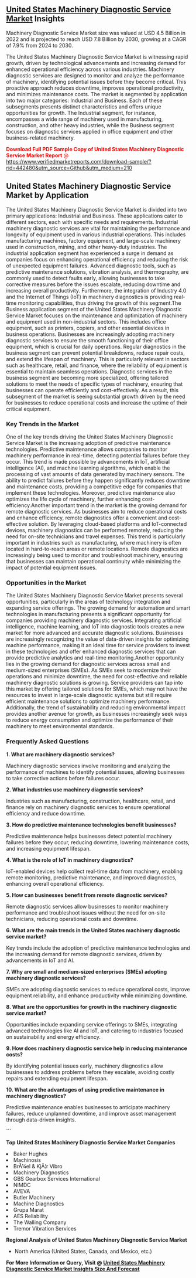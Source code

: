 <h2><a href="https://www.verifiedmarketreports.com/download-sample/?rid=442480&amp;utm_source=Github&amp;utm_medium=210" target="_blank">United States Machinery Diagnostic Service Market</a> Insights</h2><p>Machinery Diagnostic Service Market size was valued at USD 4.5 Billion in 2022 and is projected to reach USD 7.8 Billion by 2030, growing at a CAGR of 7.9% from 2024 to 2030.</p><p><p>The United States Machinery Diagnostic Service Market is witnessing rapid growth, driven by technological advancements and increasing demand for enhanced operational efficiency across various industries. Machinery diagnostic services are designed to monitor and analyze the performance of machinery, identifying potential issues before they become critical. This proactive approach reduces downtime, improves operational productivity, and minimizes maintenance costs. The market is segmented by application into two major categories: Industrial and Business. Each of these subsegments presents distinct characteristics and offers unique opportunities for growth. The Industrial segment, for instance, encompasses a wide range of machinery used in manufacturing, construction, and other heavy industries, while the Business segment focuses on diagnostic services applied in office equipment and other business-related machinery.<p><span class=""><span style="color: #ff0000;"><strong>Download Full PDF Sample Copy of United States Machinery Diagnostic Service Market Report</strong> @ </span><a href="https://www.verifiedmarketreports.com/download-sample/?rid=442480&amp;utm_source=Github&amp;utm_medium=210" target="_blank">https://www.verifiedmarketreports.com/download-sample/?rid=442480&amp;utm_source=Github&amp;utm_medium=210</a></span></p></p><h2>United States Machinery Diagnostic Service Market by Application</h2><p>The United States Machinery Diagnostic Service Market is divided into two primary applications: Industrial and Business. These applications cater to different sectors, each with specific needs and requirements. Industrial machinery diagnostic services are vital for maintaining the performance and longevity of equipment used in various industrial operations. This includes manufacturing machines, factory equipment, and large-scale machinery used in construction, mining, and other heavy-duty industries. The industrial application segment has experienced a surge in demand as companies focus on enhancing operational efficiency and reducing the risk of unexpected equipment failures. Advanced diagnostic tools, such as predictive maintenance solutions, vibration analysis, and thermography, are commonly used to detect faults early, allowing businesses to take corrective measures before the issues escalate, reducing downtime and increasing overall productivity. Furthermore, the integration of Industry 4.0 and the Internet of Things (IoT) in machinery diagnostics is providing real-time monitoring capabilities, thus driving the growth of this segment.The Business application segment of the United States Machinery Diagnostic Service Market focuses on the maintenance and optimization of machinery and equipment used in non-industrial sectors. This includes office equipment, such as printers, copiers, and other essential devices in business operations. Businesses are increasingly adopting machinery diagnostic services to ensure the smooth functioning of their office equipment, which is crucial for daily operations. Regular diagnostics in the business segment can prevent potential breakdowns, reduce repair costs, and extend the lifespan of machinery. This is particularly relevant in sectors such as healthcare, retail, and finance, where the reliability of equipment is essential to maintain seamless operations. Diagnostic services in the business segment are becoming more specialized, offering tailored solutions to meet the needs of specific types of machinery, ensuring that businesses can operate efficiently and cost-effectively. As a result, this subsegment of the market is seeing substantial growth driven by the need for businesses to reduce operational costs and increase the uptime of their critical equipment.<h3>Key Trends in the Market</h3><p>One of the key trends driving the United States Machinery Diagnostic Service Market is the increasing adoption of predictive maintenance technologies. Predictive maintenance allows companies to monitor machinery performance in real-time, detecting potential failures before they occur. This trend is made possible by advancements in IoT, artificial intelligence (AI), and machine learning algorithms, which enable the processing of vast amounts of data generated by machinery sensors. The ability to predict failures before they happen significantly reduces downtime and maintenance costs, providing a competitive edge for companies that implement these technologies. Moreover, predictive maintenance also optimizes the life cycle of machinery, further enhancing cost-efficiency.Another important trend in the market is the growing demand for remote diagnostic services. As businesses aim to reduce operational costs and enhance efficiency, remote diagnostics offer a convenient and cost-effective solution. By leveraging cloud-based platforms and IoT-connected devices, machinery diagnostics can be performed remotely, reducing the need for on-site technicians and travel expenses. This trend is particularly important in industries such as manufacturing, where machinery is often located in hard-to-reach areas or remote locations. Remote diagnostics are increasingly being used to monitor and troubleshoot machinery, ensuring that businesses can maintain operational continuity while minimizing the impact of potential equipment issues.<h3>Opportunities in the Market</h3><p>The United States Machinery Diagnostic Service Market presents several opportunities, particularly in the areas of technology integration and expanding service offerings. The growing demand for automation and smart technologies in manufacturing presents a significant opportunity for companies providing machinery diagnostic services. Integrating artificial intelligence, machine learning, and IoT into diagnostic tools creates a new market for more advanced and accurate diagnostic solutions. Businesses are increasingly recognizing the value of data-driven insights for optimizing machine performance, making it an ideal time for service providers to invest in these technologies and offer enhanced diagnostic services that can provide predictive analytics and real-time monitoring.Another opportunity lies in the growing demand for diagnostic services across small and medium-sized enterprises (SMEs). As SMEs seek to modernize their operations and minimize downtime, the need for cost-effective and reliable machinery diagnostic solutions is growing. Service providers can tap into this market by offering tailored solutions for SMEs, which may not have the resources to invest in large-scale diagnostic systems but still require efficient maintenance solutions to optimize machinery performance. Additionally, the trend of sustainability and reducing environmental impact provides another avenue for growth, as businesses increasingly seek ways to reduce energy consumption and optimize the performance of their machinery to meet environmental standards.<h3>Frequently Asked Questions</h3><p><b>1. What are machinery diagnostic services?</b></p><p>Machinery diagnostic services involve monitoring and analyzing the performance of machines to identify potential issues, allowing businesses to take corrective actions before failures occur.</p><p><b>2. What industries use machinery diagnostic services?</b></p><p>Industries such as manufacturing, construction, healthcare, retail, and finance rely on machinery diagnostic services to ensure operational efficiency and reduce downtime.</p><p><b>3. How do predictive maintenance technologies benefit businesses?</b></p><p>Predictive maintenance helps businesses detect potential machinery failures before they occur, reducing downtime, lowering maintenance costs, and increasing equipment lifespan.</p><p><b>4. What is the role of IoT in machinery diagnostics?</b></p><p>IoT-enabled devices help collect real-time data from machinery, enabling remote monitoring, predictive maintenance, and improved diagnostics, enhancing overall operational efficiency.</p><p><b>5. How can businesses benefit from remote diagnostic services?</b></p><p>Remote diagnostic services allow businesses to monitor machinery performance and troubleshoot issues without the need for on-site technicians, reducing operational costs and downtime.</p><p><b>6. What are the main trends in the United States machinery diagnostic service market?</b></p><p>Key trends include the adoption of predictive maintenance technologies and the increasing demand for remote diagnostic services, driven by advancements in IoT and AI.</p><p><b>7. Why are small and medium-sized enterprises (SMEs) adopting machinery diagnostic services?</b></p><p>SMEs are adopting diagnostic services to reduce operational costs, improve equipment reliability, and enhance productivity while minimizing downtime.</p><p><b>8. What are the opportunities for growth in the machinery diagnostic service market?</b></p><p>Opportunities include expanding service offerings to SMEs, integrating advanced technologies like AI and IoT, and catering to industries focused on sustainability and energy efficiency.</p><p><b>9. How does machinery diagnostic service help in reducing maintenance costs?</b></p><p>By identifying potential issues early, machinery diagnostics allow businesses to address problems before they escalate, avoiding costly repairs and extending equipment lifespan.</p><p><b>10. What are the advantages of using predictive maintenance in machinery diagnostics?</b></p><p>Predictive maintenance enables businesses to anticipate machinery failures, reduce unplanned downtime, and improve asset management through data-driven insights.</p>```</p><p><strong>Top United States Machinery Diagnostic Service Market Companies</strong></p><div data-test-id=""><p><li>Baker Hughes</li><li> Machinosis</li><li> BrÃ¼el & KjÃ¦r Vibro</li><li> Machinery Diagnostics</li><li> GBS Gearbox Services International</li><li> NIMDC</li><li> AVEVA</li><li> Butler Machinery</li><li> Machine Diagnostics</li><li> Grupa Marat</li><li> AES Reliability</li><li> The Walling Company</li><li> Tremor Vibration Services</li></p><div><strong>Regional Analysis of&nbsp;United States Machinery Diagnostic Service Market</strong></div><ul><li dir="ltr"><p dir="ltr">North America&nbsp;(United States, Canada, and Mexico, etc.)</p></li></ul><p><strong>For More Information or Query, Visit @&nbsp;</strong><strong><a href="https://www.verifiedmarketreports.com/product/machinery-diagnostic-service-market/?utm_source=Github&amp;utm_medium=210" target="_blank">United States Machinery Diagnostic Service Market Insights Size And Forecast</a></strong></p></div>
